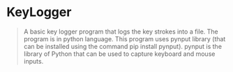 # KeyLogger
> A basic key logger program that logs the key strokes into a file.
> The program is in python language.
> This program uses pynput library (that can be installed using the command pip install pynput).
> pynput is the library of Python that can be used to capture keyboard and mouse inputs.

